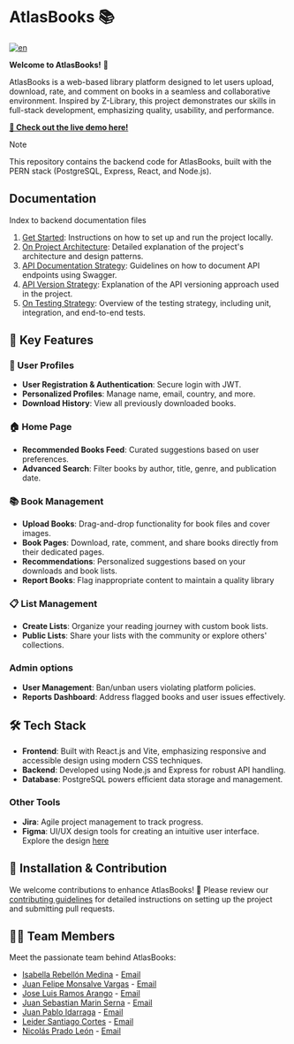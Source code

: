 # AtlasBooks 📚

[![en](https://img.shields.io/badge/lang-en-red.svg)](https://github.com/jfmonsa/AtlasBooks-front/blob/main/README.md)

**Welcome to AtlasBooks!** 🎉

AtlasBooks is a web-based library platform designed to let users upload, download, rate, and comment on books in a seamless and collaborative environment. Inspired by Z-Library, this project demonstrates our skills in full-stack development, emphasizing quality, usability, and performance.

**[🚀 Check out the live demo here!](https://atlasbooks.netlify.app/)**

> [!NOTE]
> This repository contains the backend code for AtlasBooks, built with the PERN stack (PostgreSQL, Express, React, and Node.js).

## Documentation

Index to backend documentation files

1. [Get Started](docs/get-started.md): Instructions on how to set up and run the project locally.
2. [On Project Architecture](docs/architecture.md): Detailed explanation of the project's architecture and design patterns.
3. [API Documentation Strategy](docs/api-documentation.md): Guidelines on how to document API endpoints using Swagger.
4. [API Version Strategy](docs/api-versioning.md): Explanation of the API versioning approach used in the project.
5. [On Testing Strategy](docs/testing.md): Overview of the testing strategy, including unit, integration, and end-to-end tests.


## 🌟 Key Features

### 📄 User Profiles

- **User Registration & Authentication**: Secure login with JWT.
- **Personalized Profiles**: Manage name, email, country, and more.
- **Download History**: View all previously downloaded books.

### 🏠 Home Page

- **Recommended Books Feed**: Curated suggestions based on user preferences.
- **Advanced Search**: Filter books by author, title, genre, and publication date.

### 📚 Book Management

- **Upload Books**: Drag-and-drop functionality for book files and cover images.
- **Book Pages**: Download, rate, comment, and share books directly from their dedicated pages.
- **Recommendations**: Personalized suggestions based on your downloads and book lists.
- **Report Books**: Flag inappropriate content to maintain a quality library

### 📋 List Management

- **Create Lists**: Organize your reading journey with custom book lists.
- **Public Lists**: Share your lists with the community or explore others' collections.

### Admin options

- **User Management**: Ban/unban users violating platform policies.
- **Reports Dashboard**: Address flagged books and user issues effectively.

## 🛠 Tech Stack

- **Frontend**: Built with React.js and Vite, emphasizing responsive and accessible design using modern CSS techniques.
- **Backend**: Developed using Node.js and Express for robust API handling.
- **Database**: PostgreSQL powers efficient data storage and management.

### Other Tools

- **Jira**: Agile project management to track progress.
- **Figma**: UI/UX design tools for creating an intuitive user interface. Explore the design [here](https://www.figma.com/design/mgwoKhiK6PWJEddFpD78te/AtlasBooks?node-id=0-1&t=AN7QX4QfWvHQWtBI-1)

## 📝 Installation & Contribution

We welcome contributions to enhance AtlasBooks! 🚀
Please review our [contributing guidelines](CONTRIBUTING.md) for detailed instructions on setting up the project and submitting pull requests.

## 👩‍💻 Team Members

Meet the passionate team behind AtlasBooks:

- [Isabella Rebellón Medina](https://github.com/Issabella09) - [Email](mailto:isabella.rebellon@correounivalle.edu.co)
- [Juan Felipe Monsalve Vargas](https://github.com/jfmonsa) - [Email](mailto:juan.felipe.monsalve@correounivalle.edu.co)
- [Jose Luis Ramos Arango](https://github.com/RamSterB) - [Email](mailto:jose.luis.ramos@correounivalle.edu.co)
- [Juan Sebastian Marin Serna](https://github.com/JSebastianMarin) - [Email](mailto:juan.marin.serna@correounivalle.edu.co)
- [Juan Pablo Idarraga](https://github.com/JuanPidarraga) - [Email](mailto:idarraga.juan@correounivalle.edu.co)
- [Leider Santiago Cortes](https://github.com/LeiderCortes) - [Email](mailto:cortes.leider@correounivalle.edu.co)
- [Nicolás Prado León](https://github.com/NicolasPL64) - [Email](mailto:nicolas.prado@correounivalle.edu.co)